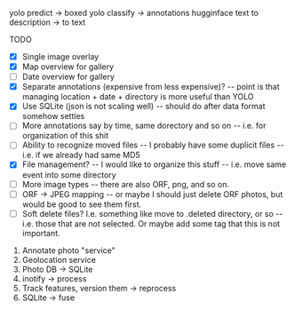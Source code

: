 yolo predict -> boxed
yolo classify -> annotations
hugginface text to description -> to text

TODO
* [x] Single image overlay
* [x] Map overview for gallery
* [ ] Date overview for gallery
* [x] Separate annotations (expensive from less expensive)? -- point is that  managing location + date + directory is more useful than YOLO
* [x] Use SQLite (json is not scaling well) -- should do after data format somehow settles
* [ ] More annotations say by time, same dorectory and so on -- i.e. for organization of this shit
* [ ] Ability to recognize moved files -- I probably have some duplicit files -- i.e. if we already had same MD5
* [x] File management? -- I would like to organize this stuff -- i.e. move same event into some directory
* [ ] More image types -- there are also ORF, png, and so on.
* [ ] ORF -> JPEG mapping -- or maybe I should just delete ORF photos, but would be good to see them first.
* [ ] Soft delete files? I.e. something like move to .deleted directory, or so -- i.e. those that are not selected. Or maybe add some tag that this is not important.

1. Annotate photo "service"
2. Geolocation service
3. Photo DB -> SQLite
4. inotify -> process
5. Track features, version them -> reprocess
6. SQLite -> fuse
